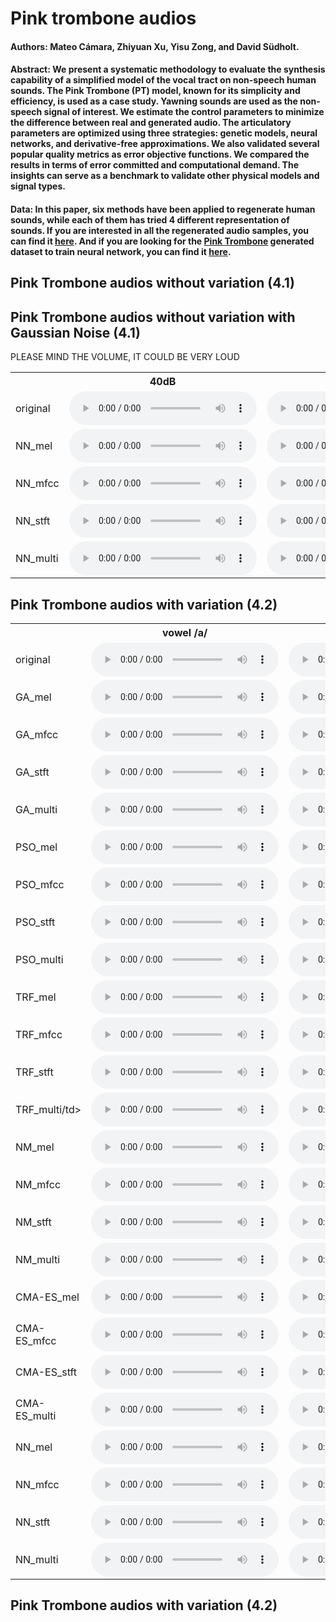 # Pink trombone audios

#### Authors: Mateo Cámara, Zhiyuan Xu, Yisu Zong, and David Südholt.

#### Abstract: We present a systematic methodology to evaluate the synthesis capability of a simplified model of the vocal tract on non-speech human sounds. The Pink Trombone (PT) model, known for its simplicity and efficiency, is used as a case study. Yawning sounds are used as the non-speech signal of interest. We estimate the control parameters to minimize the difference between real and generated audio. The articulatory parameters are optimized using three strategies: genetic models, neural networks, and derivative-free approximations. We also validated several popular quality metrics as error objective functions. We compared the results in terms of error committed and computational demand. The insights can serve as a benchmark to validate other physical models and signal types.

#### Data: In this paper, six methods have been applied to regenerate human sounds, while each of them has tried 4 different representation of sounds. If you are interested in all the regenerated audio samples, you can find it [here](https://drive.google.com/file/d/1XVN8Mj7LLG5pcYhfVSmhXDV5HdQDJ0eV/view?usp=sharing). And if you are looking for the [Pink Trombone](https://dood.al/pinktrombone/) generated dataset to train neural network, you can find it [here](https://drive.google.com/file/d/1bA0rWwonPMUb6FpfO0tIQCOvA4rBXyKn/view?usp=sharing).

## Pink Trombone audios without variation (4.1)




## Pink Trombone audios without variation with Gaussian Noise (4.1)

PLEASE MIND THE VOLUME, IT COULD BE VERY LOUD
<div class='figure'>
    <table>
        <tbody>
            <tr>
                <th></th>    
                <th>40dB</th> 
                <th>20dB</th>
                <th>0dB</th>
                <th>-10dB</th>
            </tr>
            <tr>
                <td>original</td>
                <td><audio controls=''><source src='noise_orig/noisy_3_40db.wav'></audio></td>
                <td><audio controls=''><source src='noise_orig/noisy_3_20db.wav'></audio></td>
                <td><audio controls=''><source src='noise_orig/noisy_3_0db.wav'></audio></td>
                <td><audio controls=''><source src='noise_orig/noisy_3_-10db.wav'></audio></td>
            </tr>
            <tr>
                <td>NN_mel</td>
                <td><audio controls=''><source src='results_noise/noisy_3_40db_nn_mel.wav'></audio></td>
                <td><audio controls=''><source src='results_noise/noisy_3_20db_nn_mel.wav'></audio></td>
                <td><audio controls=''><source src='results_noise/noisy_3_0db_nn_mel.wav'></audio></td>
                <td><audio controls=''><source src='results_noise/noisy_3_-10db_nn_mel.wav'></audio></td>
            </tr>
            <tr>
                <td>NN_mfcc</td>
                <td><audio controls=''><source src='results_noise/noisy_3_40db_nn_mfcc.wav'></audio></td>
                <td><audio controls=''><source src='results_noise/noisy_3_20db_nn_mfcc.wav'></audio></td>
                <td><audio controls=''><source src='results_noise/noisy_3_0db_nn_mfcc.wav'></audio></td>
                <td><audio controls=''><source src='results_noise/noisy_3_-10db_nn_mfcc.wav'></audio></td>
            </tr>
            <tr>
                <td>NN_stft</td>
                <td><audio controls=''><source src='results_noise/noisy_3_40db_nn_stft.wav'></audio></td>
                <td><audio controls=''><source src='results_noise/noisy_3_20db_nn_stft.wav'></audio></td>
                <td><audio controls=''><source src='results_noise/noisy_3_0db_nn_stft.wav'></audio></td>
                <td><audio controls=''><source src='results_noise/noisy_3_-10db_nn_stft.wav'></audio></td>
            </tr>
            <tr>
                <td>NN_multi</td>
                <td><audio controls=''><source src='results_noise/noisy_3_40db_nn_multi.wav'></audio></td>
                <td><audio controls=''><source src='results_noise/noisy_3_20db_nn_multi.wav'></audio></td>
                <td><audio controls=''><source src='results_noise/noisy_3_0db_nn_multi.wav'></audio></td>
                <td><audio controls=''><source src='results_noise/noisy_3_-10db_nn_multi.wav'></audio></td>
            </tr>
        </tbody>
    </table>
</div>    




## Pink Trombone audios with variation (4.2)
<div class='figure'>
    <table>
        <tbody>
            <tr>
                <th></th>
                <th>vowel /a/</th>
                <th>vowel /o/</th>
                <th>yawn 1</th>
            </tr>
            <tr>
                <td>original</td>
                <td><audio controls=''><source src='real_orig/a.wav'></audio></td>
                <td><audio controls=''><source src='real_orig/o.wav'></audio></td>
                <td><audio controls=''><source src='real_orig/yawn1.wav'></audio></td>
            </tr>
            <tr>
                <td>GA_mel</td>
                <td><audio controls=''><source src='results_real/a_gen_mel.wav'></audio></td>
                <td><audio controls=''><source src='results_real/o_gen_mel.wav'></audio></td>
                <td><audio controls=''><source src='results_real/yawn1_gen_mel.wav'></audio></td>
            </tr>
            <tr>
                <td>GA_mfcc</td>
                <td><audio controls=''><source src='results_real/a_gen_mfcc.wav'></audio></td>
                <td><audio controls=''><source src='results_real/o_gen_mfcc.wav'></audio></td>
                <td><audio controls=''><source src='results_real/yawn1_gen_mfcc.wav'></audio></td>
            </tr>
            <tr>
                <td>GA_stft</td>
                <td><audio controls=''><source src='results_real/a_gen_stft.wav'></audio></td>
                <td><audio controls=''><source src='results_real/o_gen_stft.wav'></audio></td>
                <td><audio controls=''><source src='results_real/yawn1_gen_stft.wav'></audio></td>
            </tr>
            <tr>
                <td>GA_multi</td>
                <td><audio controls=''><source src='results_real/a_gen_multiscale.wav'></audio></td>
                <td><audio controls=''><source src='results_real/o_gen_multiscale.wav'></audio></td>
                <td><audio controls=''><source src='results_real/yawn1_gen_multiscale.wav'></audio></td>
            </tr>
            <tr>
                <td>PSO_mel</td>
                <td><audio controls=''><source src='results_real/a_pso_mel.wav'></audio></td>
                <td><audio controls=''><source src='results_real/o_pso_mel.wav'></audio></td>
                <td><audio controls=''><source src='results_real/yawn1_pso_mel.wav'></audio></td>
            </tr>
            <tr>
                <td>PSO_mfcc</td>
                <td><audio controls=''><source src='results_real/a_pso_mfcc.wav'></audio></td>
                <td><audio controls=''><source src='results_real/o_pso_mfcc.wav'></audio></td>
                <td><audio controls=''><source src='results_real/yawn1_pso_mfcc.wav'></audio></td>
            </tr>
            <tr>
                <td>PSO_stft</td>
                <td><audio controls=''><source src='results_real/a_pso_stft.wav'></audio></td>
                <td><audio controls=''><source src='results_real/o_pso_stft.wav'></audio></td>
                <td><audio controls=''><source src='results_real/yawn1_pso_stft.wav'></audio></td>
            </tr>
            <tr>
                <td>PSO_multi</td>
                <td><audio controls=''><source src='results_real/a_pso_multiscale.wav'></audio></td>
                <td><audio controls=''><source src='results_real/o_pso_multiscale.wav'></audio></td>
                <td><audio controls=''><source src='results_real/yawn1_pso_multiscale.wav'></audio></td>
            </tr>
            <tr>
                <td>TRF_mel</td>
                <td><audio controls=''><source src='results_real/a_levenberg-marquardt_mel.wav'></audio></td>
                <td><audio controls=''><source src='results_real/o_levenberg-marquardt_mel.wav'></audio></td>
                <td><audio controls=''><source src='results_real/yawn1_levenberg-marquardt_mel.wav'></audio></td>
            </tr>
            <tr>
                <td>TRF_mfcc</td>
                <td><audio controls=''><source src='results_real/a_levenberg-marquardt_mfcc.wav'></audio></td>
                <td><audio controls=''><source src='results_real/o_levenberg-marquardt_mfcc.wav'></audio></td>
                <td><audio controls=''><source src='results_real/yawn1_levenberg-marquardt_mfcc.wav'></audio></td>
            </tr>
            <tr>
                <td>TRF_stft</td>
                <td><audio controls=''><source src='results_real/a_levenberg-marquardt_stft.wav'></audio></td>
                <td><audio controls=''><source src='results_real/o_levenberg-marquardt_stft.wav'></audio></td>
                <td><audio controls=''><source src='results_real/yawn1_levenberg-marquardt_stft.wav'></audio></td>
            </tr>
            <tr>
                <td>TRF_multi/td>
                <td><audio controls=''><source src='results_real/a_levenberg-marquardt_multiscale.wav'></audio></td>
                <td><audio controls=''><source src='results_real/o_levenberg-marquardt_multiscale.wav'></audio></td>
                <td><audio controls=''><source src='results_real/yawn1_levenberg-marquardt_multiscale.wav'></audio></td>
            </tr>
            <tr>
                <td>NM_mel</td>
                <td><audio controls=''><source src='results_real/a_downhill_mel.wav'></audio></td>
                <td><audio controls=''><source src='results_real/o_downhill_mel.wav'></audio></td>
                <td><audio controls=''><source src='results_real/yawn1_downhill_mel.wav'></audio></td>
            </tr>
            <tr>
                <td>NM_mfcc</td>
                <td><audio controls=''><source src='results_real/a_downhill_mfcc.wav'></audio></td>
                <td><audio controls=''><source src='results_real/o_downhill_mfcc.wav'></audio></td>
                <td><audio controls=''><source src='results_real/yawn1_downhill_mfcc.wav'></audio></td>
            </tr>
            <tr>
                <td>NM_stft</td>
                <td><audio controls=''><source src='results_real/a_downhill_stft.wav'></audio></td>
                <td><audio controls=''><source src='results_real/o_downhill_stft.wav'></audio></td>
                <td><audio controls=''><source src='results_real/yawn1_downhill_stft.wav'></audio></td>
            </tr>
            <tr>
                <td>NM_multi</td>
                <td><audio controls=''><source src='results_real/a_downhill_multiscale.wav'></audio></td>
                <td><audio controls=''><source src='results_real/o_downhill_multiscale.wav'></audio></td>
                <td><audio controls=''><source src='results_real/yawn1_downhill_multiscale.wav'></audio></td>
            </tr>
            <tr>
                <td>CMA-ES_mel</td>
                <td><audio controls=''><source src='results_real/a_cma-es_mel.wav'></audio></td>
                <td><audio controls=''><source src='results_real/o_cma-es_mel.wav'></audio></td>
                <td><audio controls=''><source src='results_real/yawn1_cma-es_mel.wav'></audio></td>
            </tr>
            <tr>
                <td>CMA-ES_mfcc</td>
                <td><audio controls=''><source src='results_real/a_cma-es_mfcc.wav'></audio></td>
                <td><audio controls=''><source src='results_real/o_cma-es_mfcc.wav'></audio></td>
                <td><audio controls=''><source src='results_real/yawn1_cma-es_mfcc.wav'></audio></td>
            </tr>
            <tr>
                <td>CMA-ES_stft</td>
                <td><audio controls=''><source src='results_real/a_cma-es_stft.wav'></audio></td>
                <td><audio controls=''><source src='results_real/o_cma-es_stft.wav'></audio></td>
                <td><audio controls=''><source src='results_real/yawn1_cma-es_stft.wav'></audio></td>
            </tr>
            <tr>
                <td>CMA-ES_multi</td>
                <td><audio controls=''><source src='results_real/a_cma-es_multiscale.wav'></audio></td>
                <td><audio controls=''><source src='results_real/o_cma-es_multiscale.wav'></audio></td>
                <td><audio controls=''><source src='results_real/yawn1_cma-es_multiscale.wav'></audio></td>
            </tr>
            <tr>
                <td>NN_mel</td>
                <td><audio controls=''><source src='results_real/a_nn_mel.wav'></audio></td>
                <td><audio controls=''><source src='results_real/o_nn_mel.wav'></audio></td>
                <td><audio controls=''><source src='results_real/yawn1_nn_mel.wav'></audio></td>
            </tr>
            <tr>
                <td>NN_mfcc</td>
                <td><audio controls=''><source src='results_real/a_nn_mfcc.wav'></audio></td>
                <td><audio controls=''><source src='results_real/o_nn_mfcc.wav'></audio></td>
                <td><audio controls=''><source src='results_real/yawn1_nn_mfcc.wav'></audio></td>
            </tr>
            <tr>
                <td>NN_stft</td>
                <td><audio controls=''><source src='results_real/a_nn_stft.wav'></audio></td>
                <td><audio controls=''><source src='results_real/o_nn_stft.wav'></audio></td>
                <td><audio controls=''><source src='results_real/yawn1_nn_stft.wav'></audio></td>
            </tr>
            <tr>
                <td>NN_multi</td>
                <td><audio controls=''><source src='results_real/a_nn_multiscale.wav'></audio></td>
                <td><audio controls=''><source src='results_real/o_nn_multiscale.wav'></audio></td>
                <td><audio controls=''><source src='results_real/yawn1_nn_multiscale.wav'></audio></td>
            </tr>
        </tbody>
    </table>
</div>
        
        
        
## Pink Trombone audios with variation (4.2)        
